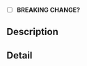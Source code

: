 <!-- structure the Title above as the first line of a
     https://conventionalcommits.org/ message. example: "feat: upgrade
     to stylelint 10.x". the title informs the semantic version bump if
     this PR is merged. -->

- [ ] **BREAKING CHANGE?** <!-- if so, indicate why under description -->

## Description

<!-- a summary of the changes introduced by this PR. this description
     may populate the commit body and versioned changelog if the PR is
     merged. -->

## Detail

<!-- supporting details; code, etc. -->

<!-- closes GITHUB_ISSUE -->
